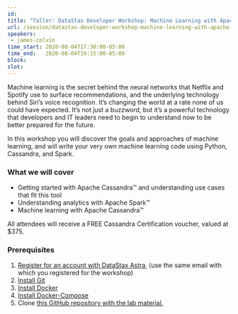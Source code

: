 ```yaml
---
id: 
title: "Taller: DataStax Developer Workshop: Machine Learning with Apache Spark & Cassandra"
url: /session/datastax-developer-workshop-machine-learning-with-apache-spark-cassandra/
speakers:
 - james-colvin
time_start: 2020-08-04T17:30:00-05:00
time_end:   2020-08-04T19:15:00-05:00
block: 
slot: 
---
```


Machine learning is the secret behind the neural networks that Netflix and Spotify use to surface recommendations, and the underlying technology behind Siri’s voice recognition. It’s changing the world at a rate none of us could have expected. It’s not just a buzzword, but it’s a powerful technology that developers and IT leaders need to begin to understand now to be better prepared for the future.

In this workshop you will discover the goals and approaches of machine learning, and will write your very own machine learning code using Python, Cassandra, and Spark.
<h3>What we will cover</h3>
<ul>
 	<li>Getting started with Apache Cassandra™ and understanding use cases that fit this tool</li>
 	<li>Understanding analytics with Apache Spark™</li>
 	<li>Machine learning with Apache Cassandra™</li>
</ul>
All attendees will receive a FREE Cassandra Certification voucher, valued at $375.
<h3>Prerequisites</h3>
<ol>
 	<li><a href="http://astra.datastax.com">Register for an account with DataStax Astra </a> (use the same email with which you registered for the workshop)</li>
 	<li><a href="https://git-scm.com/book/en/v2/Getting-Started-Installing-Git">Install Git</a></li>
 	<li><a href="https://www.docker.com/products/docker-desktop">Install Docker</a></li>
 	<li><a href="https://docs.docker.com/compose/install/">Install Docker-Compose</a></li>
 	<li>Clone <a href="https://github.com/jamesc127/machine-learning-workshop-astra-online">this GitHub repository with the lab material.</a></li>
</ol>